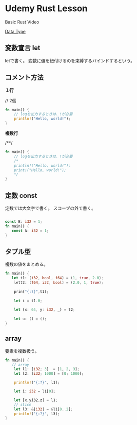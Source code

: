 # Udemy Rust Lesson
Basic Rust Video

[Data Type](https://doc.rust-lang.org/book/ch03-02-data-types.html)

## 変数宣言 let
letで書く。
変数に値を紐付けるのを束縛するバインドするという。

## コメント方法
**１行**

// 2個

```rust
fn main() {
    // logを出力するときは、!が必要
    println!("Hello, world!");
}
```

**複数行**

/**/

```rust
fn main() {
    // logを出力するときは、!が必要
    /*
    println!("Hello, world!");
    print!("Hello, world!");
    */
}
```

## 定数 const
定数では大文字で書く。
スコープの外で書く。

```rust

const B: i32 = 1;
fn main() {
   const A: i32 = 1;
}
```

## タプル型
複数の値をまとめる。

```rust
fn main() {
   let t1: (i32, bool, f64) = (1, true, 2.0);
    lett2: (f64, i32, bool) = (2.0, 1, true);
    
    prin("{:?}",t1);
    
    let i = t1.0;
    
    let (x: 64, y: i32, _) = t2;
    
    let u: () = ();
}
```

## array
要素を複数扱う。

```rust
fn main() {
   // array
    let l1: [i32; 3]  = [1, 2, 3];
    let l2: [i32; 1000] = [0; 1000];

    println!("{:?}", l1);

    let i: i32 = l1[0];

    let [x,yi32,z] = l1;
    // slice
    let l3: &[i32] = &l1[0..2];
    println!("{:?}", l3);
}
```